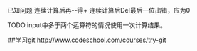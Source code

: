 已知问题
连续计算后再--得+
连续计算后Del最后一位出错，应为0

TODO
input中多于两个运算符的情况使用一次计算结果。

##学习git
http://www.codeschool.com/courses/try-git
